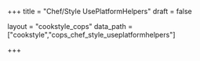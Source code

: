 +++
title = "Chef/Style UsePlatformHelpers"
draft = false

layout = "cookstyle_cops"
data_path = ["cookstyle","cops_chef_style_useplatformhelpers"]

+++

<!-- The content of this page is automatically generated from the
cops_chef_style_useplatformhelpers.yml file in github.com/chef/cookstyle/blob/master/docs-chef-io/data/cookstyle/. -->
